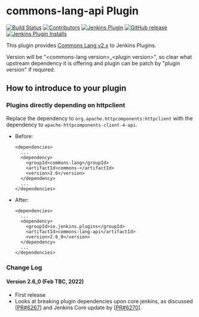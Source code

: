 commons-lang-api Plugin
===================

[![Build Status](https://ci.jenkins.io/job/Plugins/job/commons-lang-api-plugin/job/main/badge/icon)](https://ci.jenkins.io/job/Plugins/job/commons-lang-api-plugin/job/main/)
[![Contributors](https://img.shields.io/github/contributors/jenkinsci/commons-lang-api-plugin.svg)](https://github.com/jenkinsci/commons-lang-api-plugin/graphs/contributors)
[![Jenkins Plugin](https://img.shields.io/jenkins/plugin/v/commons-lang-api-plugin.svg)](https://plugins.jenkins.io/commons-lang-api)
[![GitHub release](https://img.shields.io/github/v/tag/jenkinsci/commons-lang-api-plugin?label=changelog)](https://github.com/jenkinsci/commons-lang-api-plugin/blob/main/CHANGELOG.md)
[![Jenkins Plugin Installs](https://img.shields.io/jenkins/plugin/i/commons-lang-api-plugin.svg?color=blue)](https://plugins.jenkins.io/commons-lang-api)

This plugin provides [Commons Lang v2.x](https://commons.apache.org/proper/commons-lang/) to Jenkins Plugins.<br>

Version will be "&lt;commons-lang version&gt;_&lt;plugin version&gt;", so clear what upstream dependency it is offering and plugin can be patch by "plugin version" if required.

## How to introduce to your plugin

### Plugins directly depending on httpclient

Replace the dependency to `org.apache.httpcomponents:httpclient` with the dependency to `apache-httpcomponents-client-4-api`.

* Before:
    ```
    <dependencies>
      ...
      <dependency>
        <groupId>commons-lang</groupId>
        <artifactId>commons-</artifactId>
        <version>2.6</version>
      </dependency>
      ...
    </dependencies>
    ```
* After:
    ```
    <dependencies>
      ...
      <dependency>
        <groupId>io.jenkins.plugins</groupId>
        <artifactId>commons-lang-api</artifactId>
        <version>2.6_0</version>
      </dependency>
      ...
    </dependencies>
    ```

### Change Log

#### Version 2.6_0 (Feb TBC, 2022)
- First release
- Looks at breaking plugin dependencies upon core jenkins, as discussed [[PR#6267](https://github.com/jenkinsci/jenkins/pull/6267#issuecomment-1036644004)] and Jenkins Core update by [[PR#6270](https://github.com/jenkinsci/jenkins/pull/6270)].
